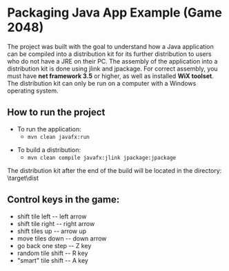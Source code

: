 # Packaging Java App Example (Game 2048)
The project was built with the goal to understand how a Java application can be compiled into a distribution kit for its further distribution to users who 
do not have a JRE on their PC. The assembly of the application into a distribution kit is done using jlink and jpackage. For correct assembly, you must have 
<b>net framework 3.5</b> or higher, as well as installed <b>WiX toolset</b>. The distribution kit can only be run on a computer with a Windows operating system.

<h2>How to run the project</h2>

<ul>
  <li>To run the application:
    <ul><li><code>mvn clean javafx:run</code></li></ul>
  </li>
  <p>
  <li>To build a distribution:
    <ul>
      <li><code>mvn clean compile javafx:jlink jpackage:jpackage</code></li>
    </ul>
  </li>
</ul>
<p>
The distribution kit after the end of the build will be located in the directory: \target\dist

<p>
<h2>Control keys in the game:</h2>
<ul>
  <li>shift tile left -- left arrow</li>
  <li>shift tile right -- right arrow</li>
  <li>shift tiles up -- arrow up</li>
  <li>move tiles down -- down arrow</li>
  <li>go back one step -- Z key</li>
  <li>random tile shift -- R key</li>
  <li>"smart" tile shift -- A key</li>
</ul>
